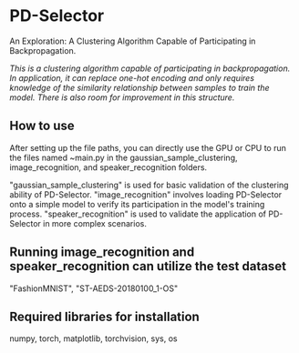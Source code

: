 # PD-Selector
An Exploration: A Clustering Algorithm Capable of Participating in Backpropagation.

*This is a clustering algorithm capable of participating in backpropagation. In application, it can replace one-hot encoding and only requires knowledge of the similarity relationship between samples to train the model. There is also room for improvement in this structure.*

## How to use

After setting up the file paths, you can directly use the GPU or CPU to run the files named ~main.py in the gaussian_sample_clustering, image_recognition, and speaker_recognition folders.

"gaussian_sample_clustering" is used for basic validation of the clustering ability of PD-Selector. "image_recognition" involves loading PD-Selector onto a simple model to verify its participation in the model's training process. "speaker_recognition" is used to validate the application of PD-Selector in more complex scenarios.

## Running image_recognition and speaker_recognition can utilize the test dataset
"FashionMNIST", "ST-AEDS-20180100_1-OS"


## Required libraries for installation
numpy,
torch,
matplotlib,
torchvision,
sys,
os
